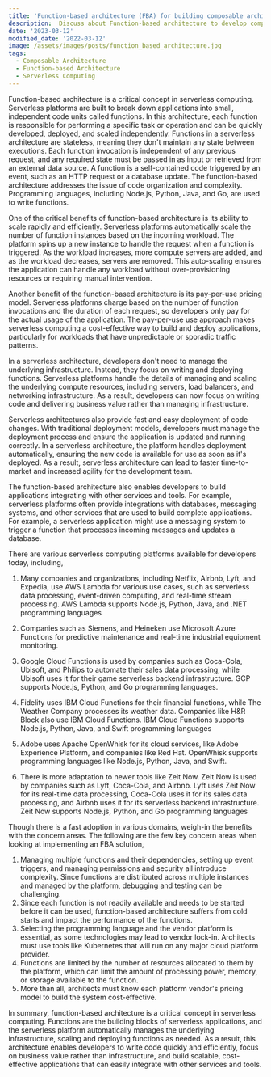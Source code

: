 ```yaml
---
title: 'Function-based architecture (FBA) for building composable architectural blocks'
description:  Discuss about Function-based architecture to develop composable architectural components
date: '2023-03-12'
modified_date: '2022-03-12'
image: /assets/images/posts/function_based_architecture.jpg
tags:
  - Composable Architecture
  - Function-based Architecture
  - Serverless Computing
---
```


Function-based architecture is a critical concept in serverless computing. Serverless platforms are built to break down applications into small, independent code units called functions. In this architecture, each function is responsible for performing a specific task or operation and can be quickly developed, deployed, and scaled independently. Functions in a serverless architecture are stateless, meaning they don't maintain any state between executions. Each function invocation is independent of any previous request, and any required state must be passed in as input or retrieved from an external data source. A function is a self-contained code triggered by an event, such as an HTTP request or a database update. The function-based architecture addresses the issue of code organization and complexity. Programming languages, including Node.js, Python, Java, and Go, are used to write functions.

One of the critical benefits of function-based architecture is its ability to scale rapidly and efficiently. Serverless platforms automatically scale the number of function instances based on the incoming workload. The platform spins up a new instance to handle the request when a function is triggered. As the workload increases, more compute servers are added, and as the workload decreases, servers are removed. This auto-scaling ensures the application can handle any workload without over-provisioning resources or requiring manual intervention.

Another benefit of the function-based architecture is its pay-per-use pricing model. Serverless platforms charge based on the number of function invocations and the duration of each request, so developers only pay for the actual usage of the application. The pay-per-use use approach makes serverless computing a cost-effective way to build and deploy applications, particularly for workloads that have unpredictable or sporadic traffic patterns.

In a serverless architecture, developers don't need to manage the underlying infrastructure. Instead, they focus on writing and deploying functions. Serverless platforms handle the details of managing and scaling the underlying compute resources, including servers, load balancers, and networking infrastructure. As a result, developers can now focus on writing code and delivering business value rather than managing infrastructure.

Serverless architectures also provide fast and easy deployment of code changes. With traditional deployment models, developers must manage the deployment process and ensure the application is updated and running correctly. In a serverless architecture, the platform handles deployment automatically, ensuring the new code is available for use as soon as it's deployed. As a result, serverless architecture can lead to faster time-to-market and increased agility for the development team.

The function-based architecture also enables developers to build applications integrating with other services and tools. For example, serverless platforms often provide integrations with databases, messaging systems, and other services that are used to build complete applications. For example, a serverless application might use a messaging system to trigger a function that processes incoming messages and updates a database.

There are various serverless computing platforms available for developers today, including,

1. Many companies and organizations, including Netflix, Airbnb, Lyft, and Expedia, use AWS Lambda for various use cases, such as serverless data processing, event-driven computing, and real-time stream processing. AWS Lambda supports Node.js, Python, Java, and .NET programming languages

2. Companies such as Siemens, and Heineken use Microsoft Azure Functions for predictive maintenance and real-time industrial equipment monitoring.

3. Google Cloud Functions is used by companies such as Coca-Cola, Ubisoft, and Philips to automate their sales data processing, while Ubisoft uses it for their game serverless backend infrastructure. GCP supports Node.js, Python, and Go programming languages.

4. Fidelity uses IBM Cloud Functions for their financial functions, while The Weather Company processes its weather data. Companies like H&R Block also use IBM Cloud Functions. IBM Cloud Functions supports Node.js, Python, Java, and Swift programming languages

5. Adobe uses Apache OpenWhisk for its cloud services, like Adobe Experience Platform, and companies like Red Hat. OpenWhisk supports programming languages like Node.js, Python, Java, and Swift.

6. There is more adaptation to newer tools like Zeit Now. Zeit Now is used by companies such as Lyft, Coca-Cola, and Airbnb. Lyft uses Zeit Now for its real-time data processing, Coca-Cola uses it for its sales data processing, and Airbnb uses it for its serverless backend infrastructure. Zeit Now supports Node.js, Python, and Go programming languages

Though there is a fast adoption in various domains, weigh-in the benefits with the concern areas. The following are the few key concern areas when looking at implementing an FBA solution,

1. Managing multiple functions and their dependencies, setting up event triggers, and managing permissions and security all introduce complexity.
Since functions are distributed across multiple instances and managed by the platform, debugging and testing can be challenging.
2. Since each function is not readily available and needs to be started before it can be used, function-based architecture suffers from cold starts and impact the performance of the functions.
3. Selecting the programming language and the vendor platform is essential, as some technologies may lead to vendor lock-in. Architects must use tools like Kubernetes that will run on any major cloud platform provider.
4. Functions are limited by the number of resources allocated to them by the platform, which can limit the amount of processing power, memory, or storage available to the function.
5. More than all, architects must know each platform vendor's pricing model to build the system cost-effective.

In summary, function-based architecture is a critical concept in serverless computing. Functions are the building blocks of serverless applications, and the serverless platform automatically manages the underlying infrastructure, scaling and deploying functions as needed. As a result, this architecture enables developers to write code quickly and efficiently, focus on business value rather than infrastructure, and build scalable, cost-effective applications that can easily integrate with other services and tools.
